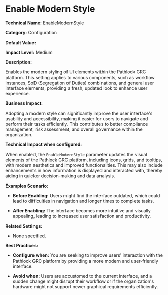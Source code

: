 # Enable Modern Style

**Technical Name:** EnableModernStyle

**Category:** Configuration

**Default Value:** 

**Impact Level:** Medium

**Description:** 

Enables the modern styling of UI elements within the Pathlock GRC platform. This setting applies to various components, such as workflow instances, SoD (Segregation of Duties) combinations, and general user interface elements, providing a fresh, updated look to enhance user experience.

**Business Impact:** 

Adopting a modern style can significantly improve the user interface's usability and accessibility, making it easier for users to navigate and perform their tasks efficiently. This contributes to better compliance management, risk assessment, and overall governance within the organization.

**Technical Impact when configured:**

When enabled, the `EnableModernStyle` parameter updates the visual elements of the Pathlock GRC platform, including icons, grids, and tooltips, with modern aesthetics and improved functionalities. This may also include enhancements in how information is displayed and interacted with, thereby aiding in quicker decision-making and data analysis.

**Examples Scenario:**

- **Before Enabling:** Users might find the interface outdated, which could lead to difficulties in navigation and longer times to complete tasks.
  
- **After Enabling:** The interface becomes more intuitive and visually appealing, leading to increased user satisfaction and productivity.

**Related Settings:**

- None specified.

**Best Practices:** 

- **Configure when:** You are seeking to improve users' interaction with the Pathlock GRC platform by providing a more modern and user-friendly interface.
  
- **Avoid when:** Users are accustomed to the current interface, and a sudden change might disrupt their workflow or if the organization's hardware might not support newer graphical requirements efficiently.